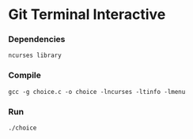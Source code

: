 # Git Terminal Interactive

### Dependencies

    ncurses library

### Compile

    gcc -g choice.c -o choice -lncurses -ltinfo -lmenu

### Run

    ./choice
